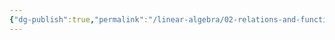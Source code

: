 ```yaml
---
{"dg-publish":true,"permalink":"/linear-algebra/02-relations-and-functions/fundamental-theorems-of-calculus/"}
---
```


